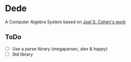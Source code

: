 # Dede
A Computer Algebra System based on [Joel S. Cohen's work](https://www.researchgate.net/profile/Joel-Cohen-2)


## ToDo
- [ ] Use a parse library (megaparsec, alex & happy)
- [ ] Std library
